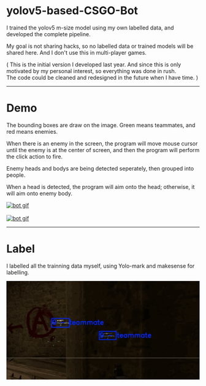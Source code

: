 # yolov5-based-CSGO-Bot
I trained the yolov5 m-size model using my own labelled data, and developed the complete pipeline.  

My goal is not sharing hacks, so no labelled data or trained models will be shared here. And I don't use this in multi-player games. 

( 
This is the initial version I developed last year. And since this is only motivated by my personal interest, so everything was done in rush. <br>
The code could be cleaned and redesigned in the future when I have time. 
) 

---
# Demo


The bounding boxes are draw on the image. Green means teammates, and red means enemies. 

When there is an enemy in the screen, the program will move mouse cursor until the enemy is at the center of screen, and then the program will perform the click action to fire. 

Enemy heads and bodys are being detected seperately, then grouped into people.

When a head is detected, the program will aim onto the head; otherwise, it will aim onto enemy body.

<a id="bot" href="https://github.com/hanmmmmm/yolov5-based-CSGO-Bot/blob/main/gifs/csgo_bot_4.gif">
    <img src="https://github.com/hanmmmmm/yolov5-based-CSGO-Bot/blob/main/gifs/csgo_bot_4.gif" alt="bot gif" title="bot" width="700"/>
</a>
<br><br>

<a id="bot" href="https://github.com/hanmmmmm/yolov5-based-CSGO-Bot/blob/main/gifs/csgo_bot_2.gif">
    <img src="https://github.com/hanmmmmm/yolov5-based-CSGO-Bot/blob/main/gifs/csgo_bot_2.gif" alt="bot gif" title="bot" width="700"/>
</a>


--- 
# Label
I labelled all the trainning data myself, using Yolo-mark and makesense for labelling. 

<a id="label" href="https://github.com/hanmmmmm/yolov5-based-CSGO-Bot/blob/main/gifs/csgo_label_3.gif">
    <img src="https://github.com/hanmmmmm/yolov5-based-CSGO-Bot/blob/main/gifs/csgo_label_3.gif" alt="label gif" title="label" width="550"/>
</a>








